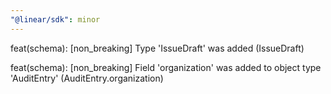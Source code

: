 ```yaml
---
"@linear/sdk": minor
---
```



feat(schema): [non_breaking] Type 'IssueDraft' was added (IssueDraft)

feat(schema): [non_breaking] Field 'organization' was added to object type 'AuditEntry' (AuditEntry.organization)